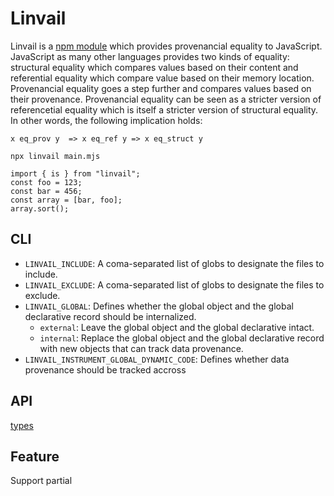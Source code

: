 # Linvail

Linvail is a [npm module](https://www.npmjs.com/linvail) which provides
provenancial equality to JavaScript. JavaScript as many other languages provides
two kinds of equality: structural equality which compares values based on their
content and referential equality which compare value based on their memory
location. Provenancial equality goes a step further and compares values based on
their provenance. Provenancial equality can be seen as a stricter version of
referencetial equality which is itself a stricter version of structural
equality. In other words, the following implication holds:

```
x eq_prov y  => x eq_ref y => x eq_struct y
```

```
npx linvail main.mjs
```

```
import { is } from "linvail";
const foo = 123;
const bar = 456;
const array = [bar, foo];
array.sort();

```

## CLI

- `LINVAIL_INCLUDE`: A coma-separated list of globs to designate the files to
  include.
- `LINVAIL_EXCLUDE`: A coma-separated list of globs to designate the files to
  exclude.
- `LINVAIL_GLOBAL`: Defines whether the global object and the global declarative
  record should be internalized.
  - `external`: Leave the global object and the global declarative intact.
  - `internal`: Replace the global object and the global declarative record with
    new objects that can track data provenance.
- `LINVAIL_INSTRUMENT_GLOBAL_DYNAMIC_CODE`: Defines whether data provenance
  should be tracked accross

## API

[types](./lib/runtime/library.d.ts)

## Feature

Support partial
